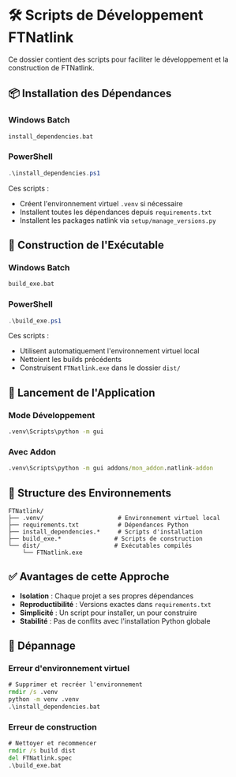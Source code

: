 # 🛠️ Scripts de Développement FTNatlink

Ce dossier contient des scripts pour faciliter le développement et la construction de FTNatlink.

## 📦 Installation des Dépendances

### Windows Batch
```cmd
install_dependencies.bat
```

### PowerShell  
```powershell
.\install_dependencies.ps1
```

Ces scripts :
- Créent l'environnement virtuel `.venv` si nécessaire
- Installent toutes les dépendances depuis `requirements.txt`
- Installent les packages natlink via `setup/manage_versions.py`

## 🔨 Construction de l'Exécutable

### Windows Batch
```cmd
build_exe.bat
```

### PowerShell
```powershell
.\build_exe.ps1
```

Ces scripts :
- Utilisent automatiquement l'environnement virtuel local
- Nettoient les builds précédents
- Construisent `FTNatlink.exe` dans le dossier `dist/`

## 🚀 Lancement de l'Application

### Mode Développement
```cmd
.venv\Scripts\python -m gui
```

### Avec Addon
```cmd
.venv\Scripts\python -m gui addons/mon_addon.natlink-addon
```

## 📂 Structure des Environnements

```
FTNatlink/
├── .venv/                     # Environnement virtuel local
├── requirements.txt           # Dépendances Python
├── install_dependencies.*     # Scripts d'installation
├── build_exe.*               # Scripts de construction
└── dist/                     # Exécutables compilés
    └── FTNatlink.exe
```

## ✅ Avantages de cette Approche

- **Isolation** : Chaque projet a ses propres dépendances
- **Reproductibilité** : Versions exactes dans `requirements.txt`
- **Simplicité** : Un script pour installer, un pour construire
- **Stabilité** : Pas de conflits avec l'installation Python globale

## 🔧 Dépannage

### Erreur d'environnement virtuel
```cmd
# Supprimer et recréer l'environnement
rmdir /s .venv
python -m venv .venv
.\install_dependencies.bat
```

### Erreur de construction
```cmd
# Nettoyer et recommencer
rmdir /s build dist
del FTNatlink.spec
.\build_exe.bat
```